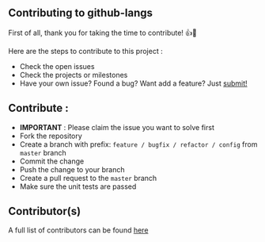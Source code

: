 ## Contributing to github-langs

First of all, thank you for taking the time to contribute! :+1::tada:

Here are the steps to contribute to this project :
- Check the open issues
- Check the projects or milestones
- Have your own issue? Found a bug? Want add a feature? Just [submit!](https://github.com/wildan3105/github-langs/issues/new)

## Contribute :
- **IMPORTANT** : Please claim the issue you want to solve first
- Fork the repository
- Create a branch with prefix: `feature / bugfix / refactor / config` from `master` branch
- Commit the change
- Push the change to your branch
- Create a pull request to the `master` branch
- Make sure the unit tests are passed

## Contributor(s)
A full list of contributors can be found [here](https://github.com/wildan3105/github-langs/graphs/contributors)